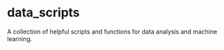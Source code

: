 # data_scripts
A collection of helpful scripts and functions for data analysis and machine learning.
